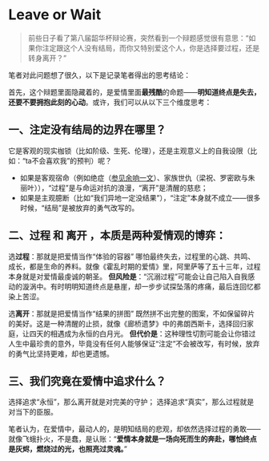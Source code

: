 # Leave or Wait
> 前些日子看了第八届韶华杯辩论赛，突然看到一个辩题感觉很有意思：“如果你注定跟这个人没有结局，而你又特别爱这个人，你是选择要过程，还是转身离开？”

笔者对此问题想了很久，以下是记录笔者得出的思考结论：

首先，这个辩题里面隐藏着的，是爱情里面**最残酷**的命题——**明知道终点是失去，还要不要拥抱此刻的心动**。或许，我们可以从以下三个维度思考：

## 一、**注定没有结局**的边界在哪里？

它是客观的现实枷锁（比如阶级、生死、伦理），还是主观意义上的自我设限（比如：“ta不会喜欢我”的预判）呢？
- 如果是客观宿命（例如绝症（[参见余响一文](../novel/echo)）、家族世仇（梁祝、罗密欧与朱丽叶）），“过程”是与命运对抗的浪漫，“离开”是清醒的慈悲；
- 如果是主观臆断（比如“我们异地一定没结果”），“注定”本身就不成立——很多时候，“结局”是被放弃的勇气改写的。

## 二、**过程** 和 **离开** ，本质是两种爱情观的博弈：

选**过程**：那就是把爱情当作“体验的容器”
哪怕最终失去，过程里的心跳、共鸣、成长，都是生命的养料。就像《霍乱时期的爱情》里，阿里萨等了五十三年，过程本身就是对爱情最虔诚的朝圣。
**但风险是**：“沉溺过程”可能会让自己陷入自我感动的漩涡中。有时明明知道终点是悬崖，却一步步试探坠落的疼痛，最后连回忆都染上苦涩。

选**离开**：那就是把爱情当作“结果的拼图”
既然拼不出完整的图案，不如保留碎片的美好。这是一种清醒的止损，就像《廊桥遗梦》中的弗朗西斯卡，选择回归家庭，让四天的相遇成为永恒的白月光。
**但代价是**：这种理性切割可能会让你错过人生中最珍贵的意外，毕竟没有任何人能够保证“注定”不会被改写，有时候，放弃的勇气比坚持更难，却也更遗憾。

## 三、我们究竟在爱情中追求什么？

选择追求“永恒”，那么离开就是对完美的守护；
选择追求“真实”，那么过程就是对当下的臣服。

笔者认为，在爱情中，最动人的，是明知结局的悲观，却依然选择过程的勇敢——就像飞蛾扑火，不是蠢，是认账：“**爱情本身就是一场向死而生的奔赴，哪怕终点是灰烬，燃烧过的光，也照亮过灵魂。**”


